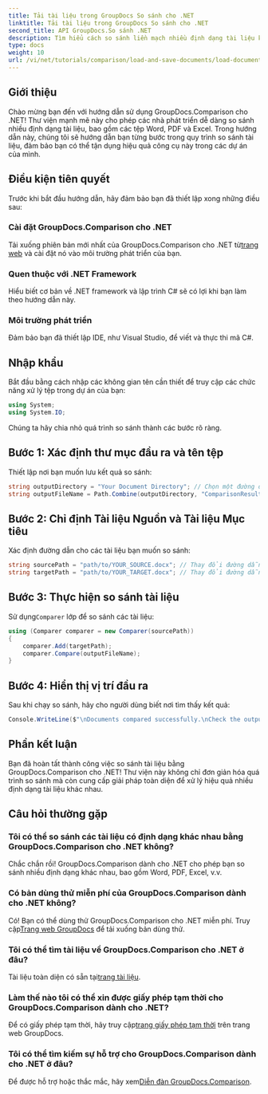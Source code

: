 ```yaml
---
title: Tải tài liệu trong GroupDocs So sánh cho .NET
linktitle: Tải tài liệu trong GroupDocs So sánh cho .NET
second_title: API GroupDocs.So sánh .NET
description: Tìm hiểu cách so sánh liền mạch nhiều định dạng tài liệu khác nhau—bao gồm Word, PDF và Excel—bằng thư viện mạnh mẽ này. Hoàn hảo cho các nhà phát triển ở mọi cấp độ, hướng dẫn từng bước này.
type: docs
weight: 10
url: /vi/net/tutorials/comparison/load-and-save-documents/load-documents/
---
```

## Giới thiệu

Chào mừng bạn đến với hướng dẫn sử dụng GroupDocs.Comparison cho .NET! Thư viện mạnh mẽ này cho phép các nhà phát triển dễ dàng so sánh nhiều định dạng tài liệu, bao gồm các tệp Word, PDF và Excel. Trong hướng dẫn này, chúng tôi sẽ hướng dẫn bạn từng bước trong quy trình so sánh tài liệu, đảm bảo bạn có thể tận dụng hiệu quả công cụ này trong các dự án của mình.

## Điều kiện tiên quyết

Trước khi bắt đầu hướng dẫn, hãy đảm bảo bạn đã thiết lập xong những điều sau:

### Cài đặt GroupDocs.Comparison cho .NET
 Tải xuống phiên bản mới nhất của GroupDocs.Comparison cho .NET từ[trang web](https://releases.groupdocs.com/comparison/net/) và cài đặt nó vào môi trường phát triển của bạn.

### Quen thuộc với .NET Framework
Hiểu biết cơ bản về .NET framework và lập trình C# sẽ có lợi khi bạn làm theo hướng dẫn này.

### Môi trường phát triển
Đảm bảo bạn đã thiết lập IDE, như Visual Studio, để viết và thực thi mã C#.

## Nhập khẩu

Bắt đầu bằng cách nhập các không gian tên cần thiết để truy cập các chức năng xử lý tệp trong dự án của bạn:

```csharp
using System;
using System.IO;
```

Chúng ta hãy chia nhỏ quá trình so sánh thành các bước rõ ràng.

## Bước 1: Xác định thư mục đầu ra và tên tệp

Thiết lập nơi bạn muốn lưu kết quả so sánh:

```csharp
string outputDirectory = "Your Document Directory"; // Chọn một đường dẫn hợp lệ
string outputFileName = Path.Combine(outputDirectory, "ComparisonResult.docx");
```

## Bước 2: Chỉ định Tài liệu Nguồn và Tài liệu Mục tiêu

Xác định đường dẫn cho các tài liệu bạn muốn so sánh:

```csharp
string sourcePath = "path/to/YOUR_SOURCE.docx"; // Thay đổi đường dẫn đến tài liệu nguồn của bạn
string targetPath = "path/to/YOUR_TARGET.docx"; // Thay đổi đường dẫn tài liệu mục tiêu của bạn
```

## Bước 3: Thực hiện so sánh tài liệu

 Sử dụng`Comparer` lớp để so sánh các tài liệu:

```csharp
using (Comparer comparer = new Comparer(sourcePath))
{
    comparer.Add(targetPath);
    comparer.Compare(outputFileName);
}
```

## Bước 4: Hiển thị vị trí đầu ra

Sau khi chạy so sánh, hãy cho người dùng biết nơi tìm thấy kết quả:

```csharp
Console.WriteLine($"\nDocuments compared successfully.\nCheck the output in: {outputDirectory}");
```

## Phần kết luận

Bạn đã hoàn tất thành công việc so sánh tài liệu bằng GroupDocs.Comparison cho .NET! Thư viện này không chỉ đơn giản hóa quá trình so sánh mà còn cung cấp giải pháp toàn diện để xử lý hiệu quả nhiều định dạng tài liệu khác nhau.

## Câu hỏi thường gặp

### Tôi có thể so sánh các tài liệu có định dạng khác nhau bằng GroupDocs.Comparison cho .NET không?
Chắc chắn rồi! GroupDocs.Comparison dành cho .NET cho phép bạn so sánh nhiều định dạng khác nhau, bao gồm Word, PDF, Excel, v.v.

### Có bản dùng thử miễn phí của GroupDocs.Comparison dành cho .NET không?
 Có! Bạn có thể dùng thử GroupDocs.Comparison cho .NET miễn phí. Truy cập[Trang web GroupDocs](https://releases.groupdocs.com/) để tải xuống bản dùng thử.

### Tôi có thể tìm tài liệu về GroupDocs.Comparison cho .NET ở đâu?
 Tài liệu toàn diện có sẵn tại[trang tài liệu](https://reference.groupdocs.com/comparison/net/).

### Làm thế nào tôi có thể xin được giấy phép tạm thời cho GroupDocs.Comparison dành cho .NET?
 Để có giấy phép tạm thời, hãy truy cập[trang giấy phép tạm thời](https://purchase.groupdocs.com/temporary-license/) trên trang web GroupDocs.

### Tôi có thể tìm kiếm sự hỗ trợ cho GroupDocs.Comparison dành cho .NET ở đâu?
 Để được hỗ trợ hoặc thắc mắc, hãy xem[Diễn đàn GroupDocs.Comparison](https://forum.groupdocs.com/c/comparison/12).